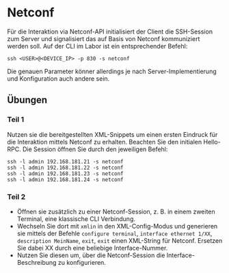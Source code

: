 # Netconf
Für die Interaktion via Netconf-API initialisiert der Client die SSH-Session zum Server und signalisiert das auf Basis von Netconf kommuniziert werden soll. Auf der CLI im Labor ist ein entsprechender Befehl:
```
ssh <USER>@<DEVICE_IP> -p 830 -s netconf
```
Die genauen Parameter könner allerdings je nach Server-Implementierung und Konfiguration auch andere sein.

## Übungen
### Teil 1
Nutzen sie die bereitgestellten XML-Snippets um einen ersten Eindruck für die Interaktion mittels Netconf zu erhalten. Beachten Sie den initialen Hello-RPC.
Die Session öffnen Sie durch den jeweiligen Befehl:
```
ssh -l admin 192.168.181.21 -s netconf
ssh -l admin 192.168.181.22 -s netconf
ssh -l admin 192.168.181.23 -s netconf
ssh -l admin 192.168.181.24 -s netconf
```
### Teil 2
- Öffnen sie zusätzlich zu einer Netconf-Session, z. B. in einem zweiten Terminal, eine klassische CLI Verbindung.
- Wechseln Sie dort mit `xmlin` in den XML-Config-Modus und generieren sie mittels der Befehle `configure terminal`, `interface ethernet 1/XX`, `description MeinName`, `exit`, `exit` einen XML-String für Netconf. Ersetzen Sie dabei XX durch eine beliebige Interface-Nummer.
- Nutzen Sie diesen um, über die Netconf-Session die Interface-Beschreibung zu konfigurieren.